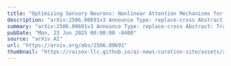 ```yaml
---
title: "Optimizing Sensory Neurons: Nonlinear Attention Mechanisms for Accelerated Convergence in Permutation-Invariant Neural Networks for Reinforcement Learning"
description: "arXiv:2506.00691v3 Announce Type: replace-cross Abstract: Training reinforcement learning (RL) agents often requires significant computational resources and prolonged training durations. To address this challenge, we build upon prior work that introduced a neural architecture with permutation-invariant sensory processing. We propose a modified attention mechanism that applies a non-linear transformation to the key vectors (K), producing enriched representations (K') through a custom mapping function. This Nonlinear Attention (NLA) mechanism enhances the representational capacity of the attention layer, enabling the agent to learn more expressive feature interactions. As a result, our model achieves significantly faster convergence and improved training efficiency, while maintaining performance on par with the baseline. These results highlight the potential of nonlinear attention mechanisms to accelerate reinforcement learning without sacrificing effectiveness."
summary: "arXiv:2506.00691v3 Announce Type: replace-cross Abstract: Training reinforcement learning (RL) agents often requires significant computational resources and prolonged training durations. To address this challenge, we build upon prior work that introduced a neural architecture with permutation-invariant sensory processing. We propose a modified attention mechanism that applies a non-linear transformation to the key vectors (K), producing enriched representations (K') through a custom mapping function. This Nonlinear Attention (NLA) mechanism enhances the representational capacity of the attention layer, enabling the agent to learn more expressive feature interactions. As a result, our model achieves significantly faster convergence and improved training efficiency, while maintaining performance on par with the baseline. These results highlight the potential of nonlinear attention mechanisms to accelerate reinforcement learning without sacrificing effectiveness."
pubDate: "Mon, 23 Jun 2025 00:00:00 -0400"
source: "arXiv AI"
url: "https://arxiv.org/abs/2506.00691"
thumbnail: "https://raisex-llc.github.io/ai-news-curation-site/assets/arxiv.png"
---
```


